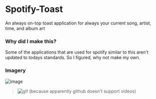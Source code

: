 # Spotify-Toast
An always on-top toast application for always your current song, artist, time, and album art

### Why did I make this?
Some of the applications that are used for spotify similar to this aren't updated to todays standards. So I figured, why not make my own.

### Imagery

![image](https://i.imgur.com/niacrDL.png)

> ![gif](https://i.imgur.com/DD6BoRM.gifv) (because apparently github doesn't support videos)
